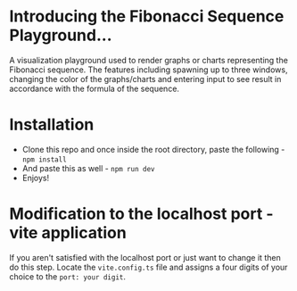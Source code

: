 # Introducing the Fibonacci Sequence Playground...

A visualization playground used to render graphs or charts representing the Fibonacci sequence. The features including spawning up to three windows, changing the color of the graphs/charts and entering input to see result in accordance with the formula of the sequence. 

# Installation

* Clone this repo and once inside the root directory, paste the following - `npm install`
* And paste this as well - `npm run dev`
* Enjoys!

# Modification to the localhost port - vite application

If you aren't satisfied with the localhost port or just want to change it then do this step. Locate the `vite.config.ts` file and assigns a four digits of your choice to the `port: your digit`.

